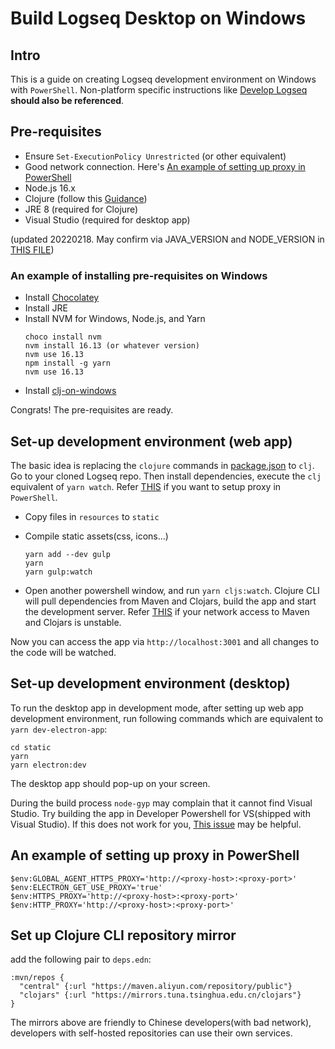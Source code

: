 # Build Logseq Desktop on Windows

## Intro
This is a guide on creating Logseq development environment on Windows with `PowerShell`. Non-platform specific instructions like [Develop Logseq](develop-logseq.md) **should also be referenced**.

## Pre-requisites
* Ensure `Set-ExecutionPolicy Unrestricted` (or other equivalent)
* Good network connection. Here's [An example of setting up proxy in PowerShell](#an-example-of-setting-up-proxy-in-powershell)
* Node.js 16.x
* Clojure (follow this [Guidance](https://clojure.org/guides/getting_started#_installation_on_windows))
* JRE 8 (required for Clojure)
* Visual Studio (required for desktop app)

(updated 20220218. May confirm via JAVA_VERSION and NODE_VERSION in [THIS FILE](https://github.com/logseq/logseq/blob/master/.github/workflows/build.yml))

### An example of installing pre-requisites on Windows
* Install [Chocolatey](https://chocolatey.org/)
* Install JRE
* Install NVM for Windows, Node.js, and Yarn
  ```
  choco install nvm
  nvm install 16.13 (or whatever version)
  nvm use 16.13
  npm install -g yarn
  nvm use 16.13
  ```
* Install [clj-on-windows](https://github.com/clojure/tools.deps.alpha/wiki/clj-on-Windows)

Congrats! The pre-requisites are ready.

## Set-up development environment (web app)

The basic idea is replacing the `clojure` commands in [package.json](https://github.com/logseq/logseq/blob/master/package.json) to `clj`.  
Go to your cloned Logseq repo. Then install dependencies, execute the `clj` equivalent of `yarn watch`. Refer [THIS](#an-example-of-setting-up-proxy-in-powershell) if you want to setup proxy in `PowerShell`.

* Copy files in `resources` to `static`

* Compile static assets(css, icons...)
  ```
  yarn add --dev gulp
  yarn
  yarn gulp:watch
  ```

* Open another powershell window, and run `yarn cljs:watch`. Clojure CLI will pull dependencies from Maven and Clojars, build the app and start the development server. Refer [THIS](#set-up-clojure-cli-repository-mirror) if your network access to Maven and Clojars is unstable.

Now you can access the app via `http://localhost:3001` and all changes to the code will be watched.

## Set-up development environment (desktop)
To run the desktop app in development mode, after setting up web app development environment, run following commands which are equivalent to `yarn dev-electron-app`:

```
cd static
yarn
yarn electron:dev
```

The desktop app should pop-up on your screen.

During the build process `node-gyp` may complain that it cannot find Visual Studio. Try building the app in Developer Powershell for VS(shipped with Visual Studio). If this does not work for you, [This issue](https://github.com/nodejs/node-gyp/issues/2203) may be helpful.

## An example of setting up proxy in PowerShell
```
$env:GLOBAL_AGENT_HTTPS_PROXY='http://<proxy-host>:<proxy-port>'
$env:ELECTRON_GET_USE_PROXY='true'
$env:HTTPS_PROXY='http://<proxy-host>:<proxy-port>'
$env:HTTP_PROXY='http://<proxy-host>:<proxy-port>'
```

## Set up Clojure CLI repository mirror

add the following pair to `deps.edn`:

```
:mvn/repos {
  "central" {:url "https://maven.aliyun.com/repository/public"}
  "clojars" {:url "https://mirrors.tuna.tsinghua.edu.cn/clojars"}
}
```

The mirrors above are friendly to Chinese developers(with bad network), developers with self-hosted repositories can use their own services.
